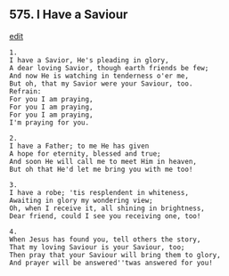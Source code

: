 
## 575.  I Have a Saviour
[edit](https://docs.google.com/document/d/1njOP2yqyFUe7dqTuK1MktvGEYV-X7CwW/edit?mode=html)




    1.
    I have a Savior, He's pleading in glory, 
    A dear loving Savior, though earth friends be few; 
    And now He is watching in tenderness o'er me, 
    But oh, that my Savior were your Saviour, too. 
    Refrain:
    For you I am praying, 
    For you I am praying, 
    For you I am praying, 
    I'm praying for you. 

    2.
    I have a Father; to me He has given 
    A hope for eternity, blessed and true; 
    And soon He will call me to meet Him in heaven, 
    But oh that He'd let me bring you with me too! 

    3.
    I have a robe; 'tis resplendent in whiteness, 
    Awaiting in glory my wondering view; 
    Oh, when I receive it, all shining in brightness, 
    Dear friend, could I see you receiving one, too! 

    4.
    When Jesus has found you, tell others the story, 
    That my loving Saviour is your Saviour, too; 
    Then pray that your Saviour will bring them to glory, 
    And prayer will be answered''twas answered for you!
